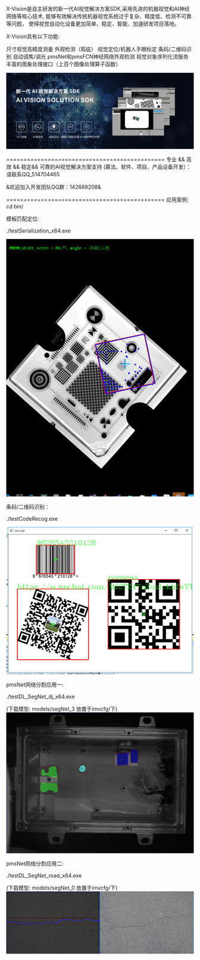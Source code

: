 X-Vision是自主研发的新一代AI视觉解决方案SDK,采用先进的机器视觉和AI神经网络等核心技术,
能够有效解决传统机器视觉系统过于复杂、精度低、检测不可靠等问题，
使得视觉自动化设备更加简单、稳定、智能、加速研发项目落地。

X-Vision具有以下功能:

尺寸视觉高精度测量
外观检测（瑕疵）
视觉定位/机器人手眼标定
条码/二维码识别
自动调焦/调光
pmsNet和pmsFCN神经网络外观检测
视觉对象序列化流服务
丰富的图象处理接口（上百个图像处理算子函数）





![image](./pic/XVISION.png)

==============================================
专业 && 高效 && 稳定&& 可靠的AI视觉解决方案支持
(算法、软件、项目、产品设备开发）： 
请联系QQ_514704465


&欢迎加入开发团队QQ群：142669208&




==============================================
应用案例:
cd bin/

模板匹配定位:

./testSerialization_x64.exe

![image](./pic/dingwei.png)

条码/二维码识别：

./testCodeRecog.exe

![image](./pic/decode.png)

pmsNet网络分割应用一:

./testDL_SegNet_dj_x64.exe

(下载模型: models/segNet_3 放置于imvcfg/下)
![image](./pic/dianjiao.png)


pmsNet网络分割应用二:

./testDL_SegNet_road_x64.exe

(下载模型: models/segNet_0 放置于imvcfg/下)
![image](./pic/road.png)

